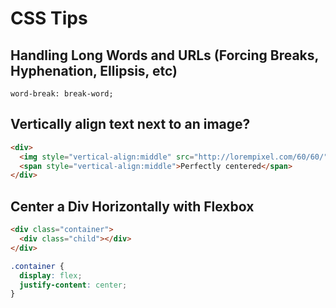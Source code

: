 # CSS Tips
## Handling Long Words and URLs (Forcing Breaks, Hyphenation, Ellipsis, etc)
`word-break: break-word;`

## Vertically align text next to an image?
```html
<div>
  <img style="vertical-align:middle" src="http://lorempixel.com/60/60/">
  <span style="vertical-align:middle">Perfectly centered</span>
</div>
```


## Center a Div Horizontally with Flexbox
```html
<div class="container">
  <div class="child"></div>
</div>
```
```css
.container {
  display: flex;
  justify-content: center;
}
```
